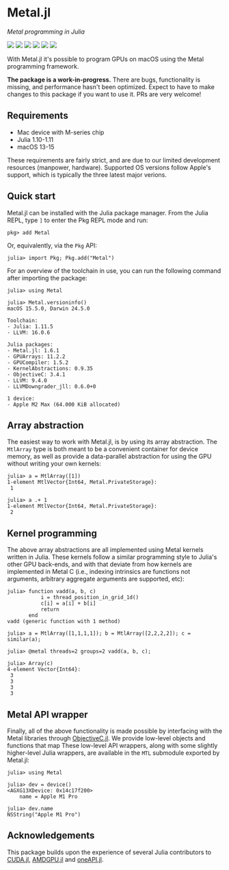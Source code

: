 # Metal.jl

*Metal programming in Julia*

[![][doi-img]][doi-url] [![][docs-stable-img]][docs-stable-url] [![][docs-dev-img]][docs-dev-url] [![][buildkite-img]][buildkite-url] [![][codecov-img]][codecov-url] [![][benchmark-img]][benchmark-url]

[doi-img]: https://zenodo.org/badge/262279120.svg
[doi-url]: https://zenodo.org/badge/latestdoi/262279120

[docs-stable-img]: https://img.shields.io/badge/docs-stable-blue.svg
[docs-stable-url]: https://metal.juliagpu.org/stable/

[docs-dev-img]: https://img.shields.io/badge/docs-dev-blue.svg
[docs-dev-url]: https://metal.juliagpu.org/dev/

[buildkite-img]: https://badge.buildkite.com/a9b335b7d5d4d7ea90b031057728de9d1e9a73d5bcd9d89655.svg?branch=main
[buildkite-url]: https://buildkite.com/julialang/metal-dot-jl

[codecov-img]: https://codecov.io/gh/JuliaGPU/Metal.jl/branch/main/graph/badge.svg
[codecov-url]: https://codecov.io/gh/JuliaGPU/Metal.jl

[benchmark-img]: https://img.shields.io/badge/benchmarks-Chart-yellowgreen
[benchmark-url]: https://metal.juliagpu.org/bench/

With Metal.jl it's possible to program GPUs on macOS using the Metal programming
framework.

**The package is a work-in-progress.** There are bugs, functionality is missing,
and performance hasn't been optimized. Expect to have to make changes to this package
if you want to use it. PRs are very welcome!


## Requirements

-  Mac device with M-series chip
-  Julia 1.10-1.11
-  macOS 13-15

These requirements are fairly strict, and are due to our limited development
resources (manpower, hardware). Supported OS versions follow Apple's support,
which is typically the three latest major verions.


## Quick start

Metal.jl can be installed with the Julia package manager. From the Julia REPL, type `]` to
enter the Pkg REPL mode and run:

```
pkg> add Metal
```

Or, equivalently, via the `Pkg` API:

```julia-repl
julia> import Pkg; Pkg.add("Metal")
```

For an overview of the toolchain in use, you can run the following command after
importing the package:

```julia-repl
julia> using Metal

julia> Metal.versioninfo()
macOS 15.5.0, Darwin 24.5.0

Toolchain:
- Julia: 1.11.5
- LLVM: 16.0.6

Julia packages:
- Metal.jl: 1.6.1
- GPUArrays: 11.2.2
- GPUCompiler: 1.5.2
- KernelAbstractions: 0.9.35
- ObjectiveC: 3.4.1
- LLVM: 9.4.0
- LLVMDowngrader_jll: 0.6.0+0

1 device:
- Apple M2 Max (64.000 KiB allocated)
```


## Array abstraction

The easiest way to work with Metal.jl, is by using its array abstraction.
The `MtlArray` type is both meant to be a convenient container for device
memory, as well as provide a data-parallel abstraction for using the GPU
without writing your own kernels:

```julia-repl
julia> a = MtlArray([1])
1-element MtlVector{Int64, Metal.PrivateStorage}:
 1

julia> a .+ 1
1-element MtlVector{Int64, Metal.PrivateStorage}:
 2
```


## Kernel programming

The above array abstractions are all implemented using Metal kernels written
in Julia. These kernels follow a similar programming style to Julia's other
GPU back-ends, and with that deviate from how kernels are implemented in Metal C
(i.e., indexing intrinsics are functions not arguments, arbitrary aggregate arguments
are supported, etc):

```julia-repl
julia> function vadd(a, b, c)
           i = thread_position_in_grid_1d()
           c[i] = a[i] + b[i]
           return
       end
vadd (generic function with 1 method)

julia> a = MtlArray([1,1,1,1]); b = MtlArray([2,2,2,2]); c = similar(a);

julia> @metal threads=2 groups=2 vadd(a, b, c);

julia> Array(c)
4-element Vector{Int64}:
 3
 3
 3
 3
```


## Metal API wrapper

Finally, all of the above functionality is made possible by interfacing with the Metal
libraries through [ObjectiveC.jl](https://github.com/JuliaInterop/ObjectiveC.jl). We provide low-level objects and functions that map  These
low-level API wrappers, along with some slightly higher-level Julia wrappers, are available
in the `MTL` submodule exported by Metal.jl:

```julia-repl
julia> using Metal

julia> dev = device()
<AGXG13XDevice: 0x14c17f200>
    name = Apple M1 Pro

julia> dev.name
NSString("Apple M1 Pro")
```


## Acknowledgements

This package builds upon the experience of several
Julia contributors to [CUDA.jl](https://github.com/JuliaGPU/CUDA.jl), [AMDGPU.jl](https://github.com/JuliaGPU/AMDGPU.jl) and [oneAPI.jl](https://github.com/JuliaGPU/oneAPI.jl).
